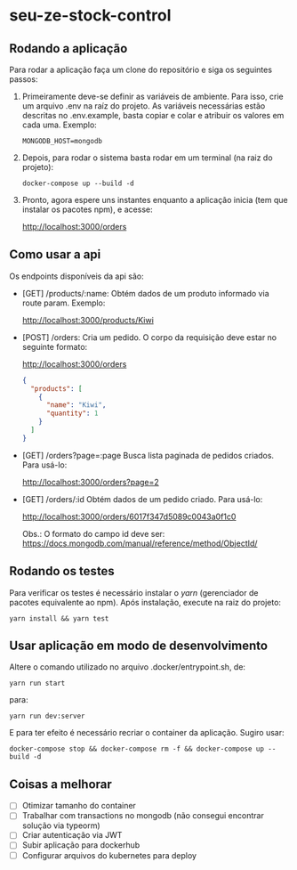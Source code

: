 # seu-ze-stock-control

## Rodando a aplicação

Para rodar a aplicação faça um clone do repositório e siga os seguintes passos:

1. Primeiramente deve-se definir as variáveis de ambiente. Para isso, crie um arquivo .env na raíz do projeto.
   As variáveis necessárias estão descritas no .env.example, basta copiar e colar e atribuir os valores em cada uma. Exemplo:

   ```shell
   MONGODB_HOST=mongodb
   ```

2. Depois, para rodar o sistema basta rodar em um terminal (na raiz do projeto):

   ```shell
   docker-compose up --build -d
   ```

3. Pronto, agora espere uns instantes enquanto a aplicação inicia (tem que instalar os pacotes npm), e acesse:

   <http://localhost:3000/orders>

## Como usar a api

Os endpoints disponíveis da api são:

- [GET] /products/:name:
  Obtém dados de um produto informado via route param. Exemplo:

  <http://localhost:3000/products/Kiwi>

- [POST] /orders:
  Cria um pedido. O corpo da requisição deve estar no seguinte formato:

  <http://localhost:3000/orders>

  ```json
  {
    "products": [
      {
        "name": "Kiwi",
        "quantity": 1
      }
    ]
  }
  ```

- [GET] /orders?page=:page
  Busca lista paginada de pedidos criados. Para usá-lo:

  <http://localhost:3000/orders?page=2>

- [GET] /orders/:id
  Obtém dados de um pedido criado. Para usá-lo:

  <http://localhost:3000/orders/6017f347d5089c0043a0f1c0>

  Obs.: O formato do campo id deve ser: <https://docs.mongodb.com/manual/reference/method/ObjectId/>

## Rodando os testes

Para verificar os testes é necessário instalar o _yarn_ (gerenciador de pacotes equivalente ao npm). Após instalação, execute na raiz do projeto:

`yarn install && yarn test`

## Usar aplicação em modo de desenvolvimento

Altere o comando utilizado no arquivo .docker/entrypoint.sh, de:

```shell
yarn run start
```

para:

```shell
yarn run dev:server
```

E para ter efeito é necessário recriar o container da aplicação. Sugiro usar:

```shell
docker-compose stop && docker-compose rm -f && docker-compose up --build -d
```

## Coisas a melhorar

- [ ] Otimizar tamanho do container
- [ ] Trabalhar com transactions no mongodb (não consegui encontrar solução via typeorm)
- [ ] Criar autenticação via JWT
- [ ] Subir aplicação para dockerhub
- [ ] Configurar arquivos do kubernetes para deploy
